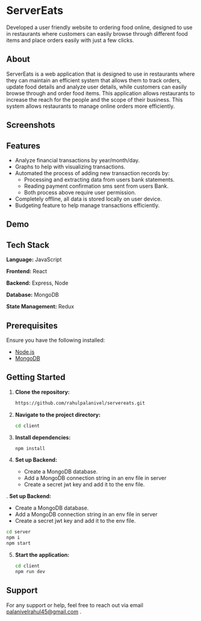 # ServerEats
Developed a user friendly website to ordering food online, designed to use in restaurants where customers can easily browse through different food items and place orders easily with just a few clicks.

## About

ServerEats is a web application that is designed to use in restaurants where they can maintain an efficient system that allows them to track orders, update food details and analyze user details, while customers can easily browse through and order food items. This application allows restaurants to increase the reach for the people and the scope of their business. This system allows restaurants to manage online orders more efficiently.

## Screenshots

## Features

- Analyze financial transactions by year/month/day.
- Graphs to help with visualizing transactions.
- Automated the process of adding new transaction records by:
  - Processing and extracting data from users bank statements.
  - Reading payment confirmation sms sent from users Bank.
  - Both process above require user permission.
- Completely offline, all data is stored locally on user device.
- Budgeting feature to help manage transactions efficiently.

## Demo



## Tech Stack

**Language:** JavaScript

**Frontend:** React

**Backend:** Express, Node

**Database:** MongoDB

**State Management:** Redux

## Prerequisites

Ensure you have the following installed:

- [Node.js](https://nodejs.org/)
- [MongoDB](https://www.mongodb.com/try/download/community)

## Getting Started

1. **Clone the repository:**

   ```bash
   https://github.com/rahulpalanivel/servereats.git
   ```
2. **Navigate to the project directory:**

   ```bash
   cd client
   ```
3. **Install dependencies:**

   ```bash
   npm install
   ```
   
4. **Set up Backend:**
   - Create a MongoDB database.
   - Add a MongoDB connection string in an env file in server
   - Create a secret jwt key and add it to the env file.

. **Set up Backend:**
   - Create a MongoDB database.
   - Add a MongoDB connection string in an env file in server
   - Create a secret jwt key and add it to the env file.

   ```bash
   cd server
   npm i
   npm start
   ```

5. **Start the application:**

   ```bash
   cd client
   npm run dev
   ```

## Support

For any support or help, feel free to reach out via email palanivelrahul45@gmail.com .
